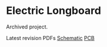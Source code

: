 # Electric Longboard

Archived project. 

Latest revision PDFs
[Schematic](https://gitlab.com/chood2/electric-longboard-bms/-/blob/main/HW/LongboardGaugev2%20SCH.pdf)
[PCB](https://gitlab.com/chood2/electric-longboard-bms/-/blob/main/HW/LongboardGaugev2%20PCB.pdf)
